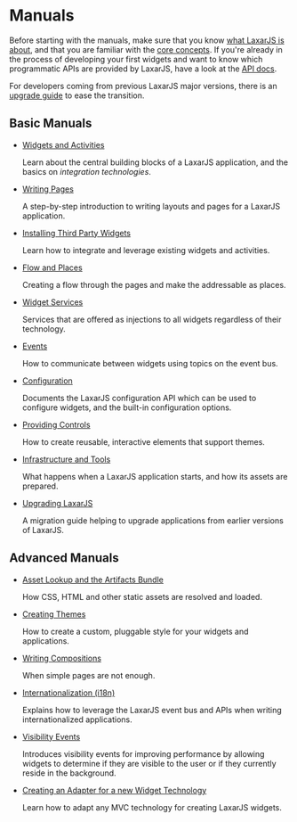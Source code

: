 # Manuals

Before starting with the manuals, make sure that you know [what LaxarJS is about](../why_laxar.md), and that you are familiar with the [core concepts](../concepts.md).
If you're already in the process of developing your first widgets and want to know which programmatic APIs are provided by LaxarJS, have a look at the [API docs](../api).

For developers coming from previous LaxarJS major versions, there is an [upgrade guide](upgrade_guide.md) to ease the transition.


## Basic Manuals

* [Widgets and Activities](widgets_and_activities.md)

   Learn about the central building blocks of a LaxarJS application, and the basics on _integration technologies_.

* [Writing Pages](writing_pages.md)

   A step-by-step introduction to writing layouts and pages for a LaxarJS application.

* [Installing Third Party Widgets](installing_widgets.md)

   Learn how to integrate and leverage existing widgets and activities.

* [Flow and Places](flow_and_places.md)

   Creating a flow through the pages and make the addressable as places.

* [Widget Services](widget_services.md)

   Services that are offered as injections to all widgets regardless of their technology.

* [Events](events.md)

   How to communicate between widgets using topics on the event bus.

* [Configuration](configuration.md)

   Documents the LaxarJS configuration API which can be used to configure widgets, and the built-in configuration options.

* [Providing Controls](providing_controls.md)

   How to create reusable, interactive elements that support themes.

* [Infrastructure and Tools](infrastructure_and_tools.md)

   What happens when a LaxarJS application starts, and how its assets are prepared.

* [Upgrading LaxarJS](upgrade_guide.md)

   A migration guide helping to upgrade applications from earlier versions of LaxarJS.


## Advanced Manuals

* [Asset Lookup and the Artifacts Bundle](asset_lookup.md)

   How CSS, HTML and other static assets are resolved and loaded.

* [Creating Themes](creating_themes.md)

   How to create a custom, pluggable style for your widgets and applications.

* [Writing Compositions](writing_compositions.md)

   When simple pages are not enough.

* [Internationalization (i18n)](i18n.md)

   Explains how to leverage the LaxarJS event bus and APIs when writing internationalized applications.

* [Visibility Events](visibility_events.md)

   Introduces visibility events for improving performance by allowing widgets to determine if they are visible to the user or if they currently reside in the background.

* [Creating an Adapter for a new Widget Technology](adapters.md)

   Learn how to adapt any MVC technology for creating LaxarJS widgets.
